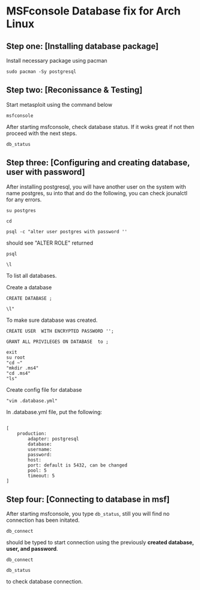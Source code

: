 # MSFconsole Database fix for Arch Linux

## Step one: [Installing database package]
Install necessary package using pacman
<pre><code>sudo pacman -Sy postgresql</code></pre>

## Step two: [Reconissance & Testing]
Start metasploit using the command below
<pre><code>msfconsole</code></pre>

After starting msfconsole, check database status. If it woks great if not then proceed with the next steps.
<pre><code>db_status</code></pre>

## Step three: [Configuring and creating database, user with password]
After installing postgresql, you will have another user on the system with name postgres, su into that and do the following, you can check jounalctl for any errors.

<pre><code>su postgres</code></pre>

<pre><code>cd</code></pre>

<pre><code>psql -c "alter user postgres with password '<passwordhere>'</code></pre>

should see "ALTER ROLE" returned

<pre><code>psql</code></pre>

<pre><code>\l</code></pre> 
To list all databases.

Create a database
<pre><code>CREATE DATABASE <databasename>;</code></pre>  

<pre><code>\l"</code></pre>
To make sure database was created.

<pre><code>CREATE USER <user> WITH ENCRYPTED PASSWORD '<password>';</code></pre>


<pre><code>GRANT ALL PRIVILEGES ON DATABASE <databasename> to <user>;</code></pre>

<pre><code>exit
su root
"cd ~"
"mkdir .ms4"
"cd .ms4"
"ls"
</code></pre>

Create config file for database
<pre><code>"vim .database.yml"</code></pre>

In .database.yml file, put the following:
<pre><code>	
[
	production:
		adapter: postgresql
		database: <database>
		username: <username>
		password: <password>
		host: <currenthostname>
		port: default is 5432, can be changed
		pool: 5
		timeout: 5
]
</code></pre>

## Step four: [Connecting to database in msf]
After starting msfconsole, you type <code>db_status</code>, still you will find no connection has been initated.
<pre><code>db_connect</code></pre> 
should be typed to start connection using the previously <strong>created database, user, and password</strong>.
<pre><code>db_connect <username@database></code></pre>
<pre><code>db_status</code></pre>
to check database connection.

